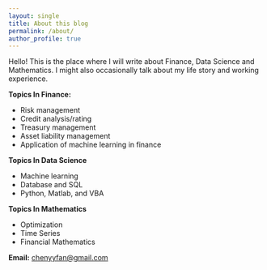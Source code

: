 ```yaml
---
layout: single
title: About this blog
permalink: /about/
author_profile: true
---
```


Hello! This is the place where I will write about Finance, Data Science and Mathematics. I might also occasionally talk about my life story and working experience.

**Topics In Finance:**

- Risk management
- Credit analysis/rating
- Treasury management
- Asset liability management
- Application of machine learning in finance

**Topics In Data Science**

- Machine learning
- Database and SQL
- Python, Matlab, and VBA

**Topics In Mathematics**

- Optimization
- Time Series
- Financial Mathematics

**Email:** chenyyfan@gmail.com
